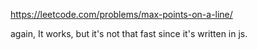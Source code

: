 https://leetcode.com/problems/max-points-on-a-line/

again, It works, but it's not that fast since it's written in js.
